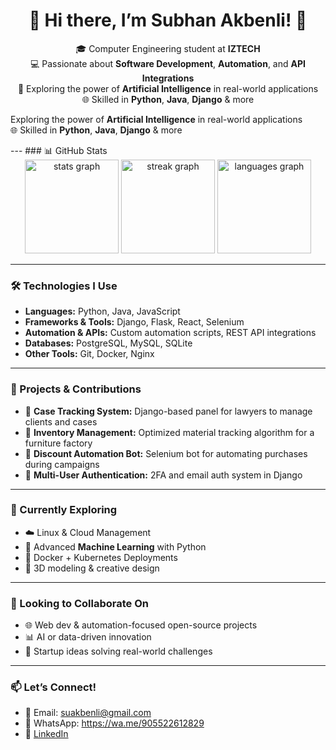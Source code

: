 <h1 align="center">🌟 Hi there, I’m Subhan Akbenli! 👋</h1>

<p align="center">
🎓 Computer Engineering student at <strong>IZTECH</strong>  
<br/>
💻 Passionate about <strong>Software Development</strong>, <strong>Automation</strong>, and <strong>API Integrations</strong>  
<br/>
🧠 Exploring the power of <strong>Artificial Intelligence</strong> in real-world applications 
<br/>
🌐 Skilled in <strong>Python</strong>, <strong>Java</strong>, <strong>Django</strong> & more  
</p>
Exploring the power of <strong>Artificial Intelligence</strong> in real-world applications <br/> 🌐 Skilled in <strong>Python</strong>, <strong>Java</strong>, <strong>Django</strong> & more </p>
---
### 📊 GitHub Stats

<div align="center">
  <img src="https://github-readme-stats.vercel.app/api?username=subhanakbenli&hide_title=false&hide_rank=true&show_icons=true&include_all_commits=true&count_private=true&disable_animations=false&theme=dracula&locale=en&hide_border=false" height="150" alt="stats graph" />
  
  <img src="https://streak-stats.demolab.com?user=subhanakbenli&locale=en&mode=daily&theme=dracula&hide_border=false&border_radius=5" height="150" alt="streak graph" />
  
  <img src="https://github-readme-stats.vercel.app/api/top-langs?username=subhanakbenli&locale=en&hide_title=false&layout=compact&card_width=320&langs_count=5&theme=dracula&hide_border=false" height="150" alt="languages graph" />
</div>

---
### 🛠️ Technologies I Use

- **Languages:** Python, Java, JavaScript  
- **Frameworks & Tools:** Django, Flask, React, Selenium  
- **Automation & APIs:** Custom automation scripts, REST API integrations  
- **Databases:** PostgreSQL, MySQL, SQLite  
- **Other Tools:** Git, Docker, Nginx  

---

### 📂 Projects & Contributions

- 💼 **Case Tracking System:** Django-based panel for lawyers to manage clients and cases  
- 🧾 **Inventory Management:** Optimized material tracking algorithm for a furniture factory  
- 🛒 **Discount Automation Bot:** Selenium bot for automating purchases during campaigns  
- 🔐 **Multi-User Authentication:** 2FA and email auth system in Django  

---

### 🌱 Currently Exploring

- ☁️ Linux & Cloud Management  
- 🤖 Advanced **Machine Learning** with Python  
- 🐳 Docker + Kubernetes Deployments  
- 🎨 3D modeling & creative design  

---

### 🤝 Looking to Collaborate On

- 🌐 Web dev & automation-focused open-source projects  
- 📊 AI or data-driven innovation  
- 🚀 Startup ideas solving real-world challenges  

---

### 📫 Let’s Connect!

- 📧 Email: [suakbenli@gmail.com](mailto:suakbenli@gmail.com)  
- 📱 WhatsApp: https://wa.me/905522612829
- 💼 [LinkedIn](https://linkedin.com/in/sübhan-akbenli)  
